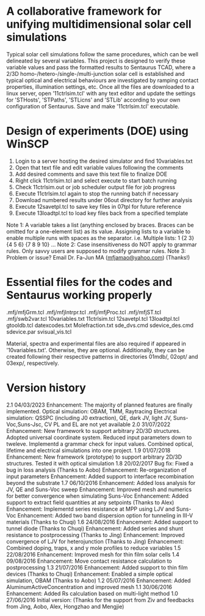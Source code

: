 # A collaborative framework for unifying multidimensional solar cell simulations
Typical solar cell simulations follow the same procedures, which can be well
    delineated by several variables. This project is designed to verify these
    variable values and pass the formatted results to Sentaurus TCAD, where a
    2/3D homo-/hetero-/single-/multi-junction solar cell is established and
    typical optical and electrical behaviours are investigated by ramping
    contact properties, illumination settings, etc.
Once all the files are downloaded to a linux server, open '11ctrlsim.tcl'
    with any text editor and update the settings for 'STHosts', 'STPaths',
    'STLicns' and 'STLib' according to your own configuration of Sentaurus.
    Save and make '11ctrlsim.tcl' executable.

# Design of experiments (DOE) using WinSCP
1. Login to a server hosting the desired simulator and find 10variables.txt
2. Open that text file and edit variable values following the comments
3. Add desired comments and save this text file to finalize DOE
4. Right click 11ctrlsim.tcl and select execute to start batch running
5. Check 11ctrlsim.out or job scheduler output file for job progress
6. Execute 11ctrlsim.tcl again to stop the running batch if necessary
7. Download numbered results under 06out directory for further analysis
8. Execute 12savetpl.tcl to save key files in 07tpl for future reference
9. Execute 13loadtpl.tcl to load key files back from a specified template

Note 1: A variable takes a list (anything enclosed by braces. Braces can be
    omitted for a one-element list) as its value. Assigning lists to a
    variable to enable multiple runs with spaces as the separator. i.e.
    Multiple lists: 1 {2 3} {4 5 6} {7 8 9 10} ...
Note 2: Case insensitiveness do NOT apply to grammar rules. Only savvy users
    are supposed to modify grammar rules.
Note 3: Problem or issue? Email Dr. Fa-Jun MA (mfjamao@yahoo.com) (Thanks!)

# Essential files for the codes and Sentaurus working properly
.mfj/mfjGrm.tcl
.mfj/mfjIntrpr.tcl
.mfj/mfjProc.tcl
.mfj/mfjST.tcl
.mfj/swb2var.tcl
10variables.txt
11ctrlsim.tcl
12savetpl.tcl
13loadtpl.tcl
gtooldb.tcl
datexcodes.txt
Molefraction.txt
sde_dvs.cmd
sdevice_des.cmd
sdevice.par
svisual_vis.tcl

Material, spectra and experimental files are also required if appeared in
    '10variables.txt'. Otherwise, they are optional. Additionally, they
    can be created following their respective patterns in directories 01mdb/,
    02opt/ and 03exp/, respectively.

# Version history
2.1		04/03/2023
	Enhancement: The majority of planned features are finally implemented.
		Optical simulation: OBAM, TMM, Raytracing
		Electrical simulation: QSSPC (including J0 extraction), QE,
		dark JV, light JV, Suns-Voc,Suns-Jsc, CV
		PL and EL are not yet available
2.0		31/07/2022
	Enhancement: New framework to support arbitrary 2D/3D structures. Adopted
		universal coordinate system. Reduced input parameters down to tweleve.
		Implementd a grammar check for input values. Combined optical, lifetime
		and electrical simulations into one project.
1.9		01/07/2018
	Enhancement: New framework (prototype) to support arbitrary 2D/3D
		structures. Tested it with optical simulation
1.8		20/02/2017
	Bug fix: Fixed a bug in loss analysis (Thanks to Aobo)
	Enhancement: Re-organization of input parameters
	Enhancement: Added support to interface recombination beyond the substrate
1.7		06/10/2016
	Enhancement: Added loss analysis for JV, QE and Suns-Voc sweep
	Enhancement: Improved mesh and numerics for better convergence when
		simulating Suns-Voc
	Enhancement: Added support to extract field quantities at any setpoints
		(Thanks to Alex)
	Enhancement: Implementd series resistance at MPP using LJV and Suns-Voc
	Enhancement: Added two band dispersion option for tunneling in III-V
		materials (Thanks to Chuqi)
1.6		24/08/2016
	Enhancement: Added support to tunnel diode (Thanks to Chuqi)
	Enhancement: Added series and shunt resistance to postprocessing (Thanks to
		Jing)
	Enhancement: Improved convergence of LJV for heterojunction (Thanks to Jing)
	Enhancement: Combined doping, traps, x and y mole profiles to reduce
		variables
1.5		22/08/2016
	Enhancement: Improved mesh for thin film solar cells
1.4		09/08/2016
	Enhancement: Move contact resistance calculation to postprocessing
1.3		21/07/2016
	Enhancement: Added support to thin film devices (Thanks to Chuqi)
	Enhancement: Enabled a simple optical simulation, OBAM (Thanks to Aobo)
1.2		05/07/2016
	Enhancement: Added AluminumActiveConcentration and improved mesh
1.1		30/06/2016
	Enhancement: Added Rs calculation based on multi-light method
1.0		27/06/2016
	Initial version: (Thanks for the support from Ziv and feedbacks from Jing,
		Aobo, Alex, Hongzhao and Mengjie)
